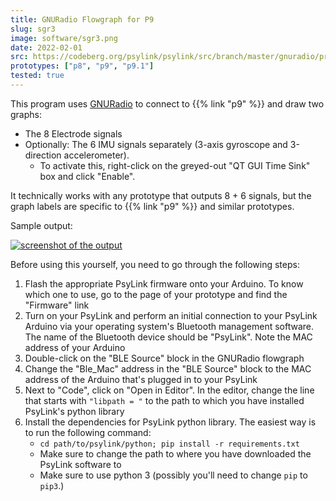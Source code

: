 ```yaml
---
title: GNURadio Flowgraph for P9
slug: sgr3
image: software/sgr3.png
date: 2022-02-01
src: https://codeberg.org/psylink/psylink/src/branch/master/gnuradio/prototype9/plot_signals.grc
prototypes: ["p8", "p9", "p9.1"]
tested: true
---
```


This program uses [GNURadio](https://www.gnuradio.org/) to connect to {{% link "p9" %}} and draw two graphs:

- The 8 Electrode signals
- Optionally: The 6 IMU signals separately (3-axis gyroscope and 3-direction accelerometer).
    - To activate this, right-click on the greyed-out "QT GUI Time Sink" box and click "Enable".

It technically works with any prototype that outputs 8 + 6 signals, but the graph labels are specific to {{% link "p9" %}} and similar prototypes.

Sample output:

[![screenshot of the output](/img/blog/2022-01-21_signal_sample.png)](/img/blog/2022-01-21_signal_sample.png)

Before using this yourself, you need to go through the following steps:

1. Flash the appropriate PsyLink firmware onto your Arduino.  To know which one to use, go to the page of your prototype and find the "Firmware" link
2. Turn on your PsyLink and perform an initial connection to your PsyLink Arduino via your operating system's Bluetooth management software.  The name of the Bluetooth device should be "PsyLink".  Note the MAC address of your Arduino
3. Double-click on the "BLE Source" block in the GNURadio flowgraph
4. Change the "Ble\_Mac" address in the "BLE Source" block to the MAC address of the Arduino that's plugged in to your PsyLink
5. Next to "Code", click on "Open in Editor".  In the editor, change the line that starts with `"libpath = "` to the path to which you have installed PsyLink's python library
6. Install the dependencies for PsyLink python library.  The easiest way is to run the following command:
    - `cd path/to/psylink/python; pip install -r requirements.txt`
    - Make sure to change the path to where you have downloaded the PsyLink software to
    - Make sure to use python 3 (possibly you'll need to change `pip` to `pip3`.)
